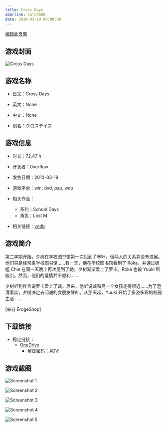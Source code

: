 ```yaml
---
title: Cross Days
abbrlink: bafc9b08
date: 2010-03-19 00:00:00
---
```

[编辑此页面](https://github.com/ACG-3/ADV3-source/blob/main/source/_posts/games/Cross%20Days.md)

## 游戏封面

![Cross Days](https://pan.timero.xyz/onedrive/img_lib_001/Cross%20Days_cover.avif)


## 游戏名称

- 日文：Cross Days
- 英文：None
- 中文：None

- 别名：クロスデイズ


## 游戏信息

- 时长：72.47 h
- 开发者：0verflow
- 发售日期：2010-03-19
- 游戏平台：win, dvd, psp, web
- 相关作品：
   - 系列：School Days
   - 角色：Lost M

- 相关链接：[vndb](https://vndb.org/v1193)


## 游戏简介

第二学期开始，夕树在学校图书馆第一次见到了琴叶，但两人的关系并没有进展。他们只是经常来学校图书馆......有一天，他在学校图书馆看到了 Roka，并通过姐姐 Chie 在同一天晚上再次见到了她。夕树渐渐爱上了罗卡。Roka 也被 Yuuki 所吸引。然而，他们的爱情并不顺利......

夕树听到传言说罗卡爱上了诚。后来，他听说诚和另一个女孩走得很近......为了澄清事实，夕树决定去问诚的女朋友琴叶。从那天起，Yuuki 开始了多姿多彩的校园生活......

[来自 ErogeShop]


## 下载链接

- 稳定链接：
    - [OneDrive](https://pan.timero.xyz/onedrive/adv_lib_001/Cross%20Days)
        - 解压密码：ADV!



## 游戏截图


![Screenshot 1](https://pan.timero.xyz/onedrive/img_lib_001/Cross%20Days_Screenshot_1.avif)

![Screenshot 2](https://pan.timero.xyz/onedrive/img_lib_001/Cross%20Days_Screenshot_2.avif)

![Screenshot 3](https://pan.timero.xyz/onedrive/img_lib_001/Cross%20Days_Screenshot_3.avif)

![Screenshot 4](https://pan.timero.xyz/onedrive/img_lib_001/Cross%20Days_Screenshot_4.avif)

![Screenshot 5](https://pan.timero.xyz/onedrive/img_lib_001/Cross%20Days_Screenshot_5.avif)

